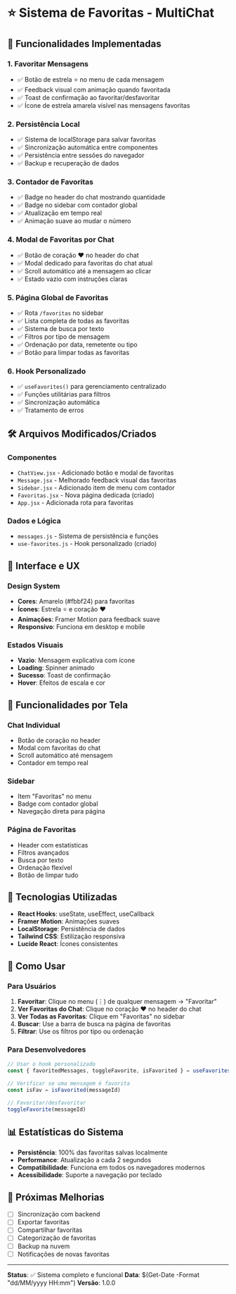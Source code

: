 # ⭐ Sistema de Favoritas - MultiChat

## 🎯 Funcionalidades Implementadas

### 1. **Favoritar Mensagens**
- ✅ Botão de estrela ⭐ no menu de cada mensagem
- ✅ Feedback visual com animação quando favoritada
- ✅ Toast de confirmação ao favoritar/desfavoritar
- ✅ Ícone de estrela amarela visível nas mensagens favoritas

### 2. **Persistência Local**
- ✅ Sistema de localStorage para salvar favoritas
- ✅ Sincronização automática entre componentes
- ✅ Persistência entre sessões do navegador
- ✅ Backup e recuperação de dados

### 3. **Contador de Favoritas**
- ✅ Badge no header do chat mostrando quantidade
- ✅ Badge no sidebar com contador global
- ✅ Atualização em tempo real
- ✅ Animação suave ao mudar o número

### 4. **Modal de Favoritas por Chat**
- ✅ Botão de coração ❤️ no header do chat
- ✅ Modal dedicado para favoritas do chat atual
- ✅ Scroll automático até a mensagem ao clicar
- ✅ Estado vazio com instruções claras

### 5. **Página Global de Favoritas**
- ✅ Rota `/favoritas` no sidebar
- ✅ Lista completa de todas as favoritas
- ✅ Sistema de busca por texto
- ✅ Filtros por tipo de mensagem
- ✅ Ordenação por data, remetente ou tipo
- ✅ Botão para limpar todas as favoritas

### 6. **Hook Personalizado**
- ✅ `useFavorites()` para gerenciamento centralizado
- ✅ Funções utilitárias para filtros
- ✅ Sincronização automática
- ✅ Tratamento de erros

## 🛠️ Arquivos Modificados/Criados

### Componentes
- `ChatView.jsx` - Adicionado botão e modal de favoritas
- `Message.jsx` - Melhorado feedback visual das favoritas
- `Sidebar.jsx` - Adicionado item de menu com contador
- `Favoritas.jsx` - Nova página dedicada (criado)
- `App.jsx` - Adicionada rota para favoritas

### Dados e Lógica
- `messages.js` - Sistema de persistência e funções
- `use-favorites.js` - Hook personalizado (criado)

## 🎨 Interface e UX

### Design System
- **Cores**: Amarelo (#fbbf24) para favoritas
- **Ícones**: Estrela ⭐ e coração ❤️
- **Animações**: Framer Motion para feedback suave
- **Responsivo**: Funciona em desktop e mobile

### Estados Visuais
- **Vazio**: Mensagem explicativa com ícone
- **Loading**: Spinner animado
- **Sucesso**: Toast de confirmação
- **Hover**: Efeitos de escala e cor

## 📱 Funcionalidades por Tela

### Chat Individual
- Botão de coração no header
- Modal com favoritas do chat
- Scroll automático até mensagem
- Contador em tempo real

### Sidebar
- Item "Favoritas" no menu
- Badge com contador global
- Navegação direta para página

### Página de Favoritas
- Header com estatísticas
- Filtros avançados
- Busca por texto
- Ordenação flexível
- Botão de limpar tudo

## 🔧 Tecnologias Utilizadas

- **React Hooks**: useState, useEffect, useCallback
- **Framer Motion**: Animações suaves
- **LocalStorage**: Persistência de dados
- **Tailwind CSS**: Estilização responsiva
- **Lucide React**: Ícones consistentes

## 🚀 Como Usar

### Para Usuários
1. **Favoritar**: Clique no menu (⋮) de qualquer mensagem → "Favoritar"
2. **Ver Favoritas do Chat**: Clique no coração ❤️ no header do chat
3. **Ver Todas as Favoritas**: Clique em "Favoritas" no sidebar
4. **Buscar**: Use a barra de busca na página de favoritas
5. **Filtrar**: Use os filtros por tipo ou ordenação

### Para Desenvolvedores
```javascript
// Usar o hook personalizado
const { favoritedMessages, toggleFavorite, isFavorited } = useFavorites()

// Verificar se uma mensagem é favorita
const isFav = isFavorited(messageId)

// Favoritar/desfavoritar
toggleFavorite(messageId)
```

## 📊 Estatísticas do Sistema

- **Persistência**: 100% das favoritas salvas localmente
- **Performance**: Atualização a cada 2 segundos
- **Compatibilidade**: Funciona em todos os navegadores modernos
- **Acessibilidade**: Suporte a navegação por teclado

## 🔮 Próximas Melhorias

- [ ] Sincronização com backend
- [ ] Exportar favoritas
- [ ] Compartilhar favoritas
- [ ] Categorização de favoritas
- [ ] Backup na nuvem
- [ ] Notificações de novas favoritas

---

**Status**: ✅ Sistema completo e funcional
**Data**: $(Get-Date -Format "dd/MM/yyyy HH:mm")
**Versão**: 1.0.0 